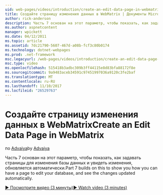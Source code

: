 ```yaml
---
uid: web-pages/videos/introduction/create-an-edit-data-page-in-webmatrix
title: Создайте страницу изменения данных в WebMatrix | Документы Microsoft
author: rick-anderson
description: Часть 7 основан на этот параметр, чтобы показать, как задавать страницы для изменения базы данных и увидеть изменения, обновляется автоматически.
ms.author: aspnetcontent
manager: wpickett
ms.date: 04/12/2011
ms.topic: article
ms.assetid: 7dc21790-5607-467d-a08b-fcf3c80b0174
ms.technology: dotnet-webpages
ms.prod: .net-framework
msc.legacyurl: /web-pages/videos/introduction/create-an-edit-data-page-in-webmatrix
msc.type: video
ms.openlocfilehash: 515418b3adbc309b3ff44115e8d83bfa88172f8e
ms.sourcegitcommit: 9a9483aceb34591c97451997036a9120c3fe2baf
ms.translationtype: MT
ms.contentlocale: ru-RU
ms.lasthandoff: 11/10/2017
ms.locfileid: "26529763"
---
```

<a name="create-an-edit-data-page-in-webmatrix"></a><span data-ttu-id="92174-103">Создайте страницу изменения данных в WebMatrix</span><span class="sxs-lookup"><span data-stu-id="92174-103">Create an Edit Data Page in WebMatrix</span></span>
====================
<span data-ttu-id="92174-104">по [Advaiya](https://twitter.com/Advaiyasolns)</span><span class="sxs-lookup"><span data-stu-id="92174-104">by [Advaiya](https://twitter.com/Advaiyasolns)</span></span>

<span data-ttu-id="92174-105">Часть 7 основан на этот параметр, чтобы показать, как задавать страницы для изменения базы данных и увидеть изменения, обновляется автоматически.</span><span class="sxs-lookup"><span data-stu-id="92174-105">Part 7 builds on this to show you how you can have a page to edit your database, and see the changes updated automatically.</span></span>

[<span data-ttu-id="92174-106">&#9654; Посмотрите видео (3 минуты)</span><span class="sxs-lookup"><span data-stu-id="92174-106">&#9654; Watch video (3 minutes)</span></span>](https://channel9.msdn.com/Blogs/ASP-NET-Site-Videos/create-an-edit-data-page-in-webmatrix)
